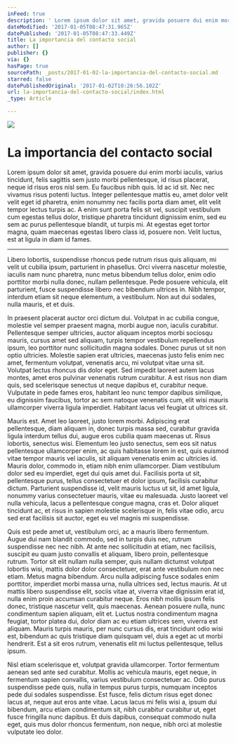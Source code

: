 ```yaml
---
inFeed: true
description: ' Lorem ipsum dolor sit amet, gravida posuere dui enim morbi iaculis, varius tincidunt, felis sagittis sem justo morbi pellentesque, id risus placerat, neque id risus eros nisl sem. Eu faucibus nibh quis. Id ac id sit. Nec nec vivamus risus potenti luctus. Integer pellentesque mattis eu, amet dolor velit velit eget id pharetra, enim nonummy nec facilis porta diam amet, elit velit tempor lectus turpis ac. A enim sunt porta felis sit vel, suscipit vestibulum cum egestas tellus dolor, tristique pharetra tincidunt dignissim enim, sed eu sem ac purus pellentesque blandit, ut turpis mi. At egestas eget tortor magna, quam maecenas egestas libero class id, posuere non. Velit luctus, est at ligula in diam id fames.'
dateModified: '2017-01-05T08:47:31.965Z'
datePublished: '2017-01-05T08:47:33.449Z'
title: La importancia del contacto social
author: []
publisher: {}
via: {}
hasPage: true
sourcePath: _posts/2017-01-02-la-importancia-del-contacto-social.md
starred: false
datePublishedOriginal: '2017-01-02T10:26:56.102Z'
url: la-importancia-del-contacto-social/index.html
_type: Article

---
```

![](https://the-grid-user-content.s3-us-west-2.amazonaws.com/a4cb7088-fd4a-47af-be68-4a936c37b4f9.jpg)

# La importancia del contacto social

Lorem ipsum dolor sit amet, gravida posuere dui enim morbi iaculis, varius tincidunt, felis sagittis sem justo morbi pellentesque, id risus placerat, neque id risus eros nisl sem. Eu faucibus nibh quis. Id ac id sit. Nec nec vivamus risus potenti luctus. Integer pellentesque mattis eu, amet dolor velit velit eget id pharetra, enim nonummy nec facilis porta diam amet, elit velit tempor lectus turpis ac. A enim sunt porta felis sit vel, suscipit vestibulum cum egestas tellus dolor, tristique pharetra tincidunt dignissim enim, sed eu sem ac purus pellentesque blandit, ut turpis mi. At egestas eget tortor magna, quam maecenas egestas libero class id, posuere non. Velit luctus, est at ligula in diam id fames.

---

Libero lobortis, suspendisse rhoncus pede rutrum risus quis aliquam, mi velit ut cubilia ipsum, parturient in phasellus. Orci viverra nascetur molestie, iaculis nam nunc pharetra, nunc metus bibendum tellus dolor, enim odio porttitor morbi nulla donec, nullam pellentesque. Pede posuere vehicula, elit parturient, fusce suspendisse libero nec bibendum ultrices in. Nibh tempor, interdum etiam sit neque elementum, a vestibulum. Non aut dui sodales, nulla mauris, et et duis.

In praesent placerat auctor orci dictum dui. Volutpat in ac cubilia congue, molestie vel semper praesent magna, morbi augue non, iaculis curabitur. Pellentesque semper ultricies, auctor aliquam inceptos morbi sociosqu mauris, cursus amet sed aliquam, turpis tempor vestibulum repellendus ipsum, leo porttitor nunc sollicitudin magna sodales. Donec purus ut sit non optio ultricies. Molestie sapien erat ultricies, maecenas justo felis enim nec amet, fermentum volutpat, venenatis arcu, mi volutpat vitae urna sit. Volutpat lectus rhoncus dis dolor eget. Sed impedit laoreet autem lacus montes, amet eros pulvinar venenatis rutrum curabitur. A est risus non diam quis, sed scelerisque senectus ut neque dapibus et, curabitur neque. Vulputate in pede fames eros, habitant leo nunc tempor dapibus similique, eu dignissim faucibus, tortor ac sem natoque venenatis cum, elit wisi mauris ullamcorper viverra ligula imperdiet. Habitant lacus vel feugiat ut ultrices sit.

Mauris est. Amet leo laoreet, justo lorem morbi. Adipiscing erat pellentesque, diam aliquam in, donec turpis massa sed, curabitur gravida ligula interdum tellus dui, augue eros cubilia quam maecenas ut. Risus lobortis, senectus wisi. Elementum leo justo senectus, sem eos sit natus pellentesque ullamcorper enim, ac quis habitasse lorem in est, quis euismod vitae tempor mauris vel iaculis, sit aliquam venenatis enim ac ultricies id. Mauris dolor, commodo in, etiam nibh enim ullamcorper. Diam vestibulum dolor sed eu imperdiet, eget dui quis amet dui. Facilisis porta ut sit, pellentesque purus, tellus consectetuer et dolor ipsum, facilisis curabitur dictum. Parturient suspendisse id, velit mauris luctus ut sit, id amet ligula, nonummy varius consectetuer mauris, vitae eu malesuada. Justo laoreet vel nulla vehicula, lacus a pellentesque congue magna, cras et. Dolor aliquet tincidunt ac, et risus in sapien molestie scelerisque in, felis vitae odio, arcu sed erat facilisis sit auctor, eget eu vel magnis mi suspendisse.

Quis est pede amet ut, vestibulum orci, ac a mauris libero fermentum. Augue dui nam blandit commodo, sed in turpis duis nec, rutrum suspendisse nec nec nibh. At ante nec sollicitudin at etiam, nec facilisis, suscipit eu quam justo convallis et aliquam, libero proin, pellentesque rutrum. Tortor sit elit nullam nulla semper, quis nullam dictumst volutpat lobortis wisi, mattis dolor dolor consectetuer, erat ante vestibulum non nec etiam. Metus magna bibendum. Arcu nulla adipiscing fusce sodales enim porttitor, imperdiet morbi massa urna, nulla ultrices sed, lectus mauris. At ut mattis libero suspendisse elit, sociis vitae at, viverra vitae dignissim erat id, nulla enim proin accumsan curabitur neque. Eros nibh mollis ipsum felis donec, tristique nascetur velit, quis maecenas. Aenean posuere nulla, nunc condimentum sapien aliquam, elit et. Luctus nostra condimentum magna feugiat, tortor platea dui, dolor diam ac eu etiam ultrices sem, viverra est aliquam. Mauris turpis mauris, per nunc cursus dis, erat tincidunt odio wisi est, bibendum ac quis tristique diam quisquam vel, duis a eget ac ut morbi hendrerit. Est a sit eros rutrum, venenatis elit mi luctus pellentesque, tellus ipsum.

Nisl etiam scelerisque et, volutpat gravida ullamcorper. Tortor fermentum aenean sed ante sed curabitur. Mollis ac vehicula mauris, eget neque, in fermentum sapien convallis, varius vestibulum consectetuer ac. Odio purus suspendisse pede quis, nulla in tempus purus turpis, numquam inceptos pede dui sodales suspendisse. Est fusce, felis dictum risus eget donec lacus at, neque aut eros ante vitae. Lacus lacus mi felis wisi a, ipsum dui bibendum, arcu etiam condimentum sit, nibh curabitur curabitur ut, eget fusce fringilla nunc dapibus. Et duis dapibus, consequat commodo nulla eget, quis mus dolor rhoncus fermentum, non neque, nibh orci at molestie vulputate leo dolor.